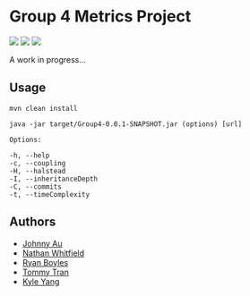 # Group 4 Metrics Project
![](https://img.shields.io/github/contributors/CSC131Fall2018/Group4.svg)
![](https://img.shields.io/github/last-commit/CSC131Fall2018/Group4.svg)
![](https://img.shields.io/github/downloads/CSC131Fall2018/Group4/total.svg)

A work in progress...

## Usage
`mvn clean install`

`java -jar target/Group4-0.0.1-SNAPSHOT.jar (options) [url]`

`Options:`

    -h, --help
    -c, --coupling
    -H, --halstead
    -I, --inheritanceDepth
    -C, --commits
    -t, --timeComplexity


## Authors
- [Johnny Au](https://github.com/johnny-au)
- [Nathan Whitfield](https://github.com/natewhitfield)
- [Ryan Boyles](https://github.com/RyanBoyles14)
- [Tommy Tran](https://github.com/hangrytommy)
- [Kyle Yang](https://github.com/kyleYzn)
